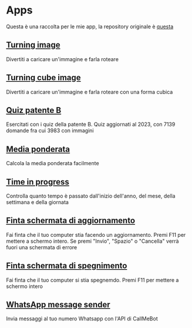 # Apps
Questa è una raccolta per le mie app, la repository originale è [questa](https://github.com/ivanbeltrame/apps/)

## [Turning image](https://apps.ivanbeltrame.com/turn/)
Divertiti a caricare un'immagine e farla roteare

## [Turning cube image](https://apps.ivanbeltrame.com/turn-cube/)
Divertiti a caricare un'immagine e farla roteare con una forma cubica

## [Quiz patente B](https://apps.ivanbeltrame.com/quiz-patente/)
Esercitati con i quiz della patente B. Quiz aggiornati al 2023, con 7139 domande fra cui 3983 con immagini

## [Media ponderata](https://apps.ivanbeltrame.com/weighted-average/)
Calcola la media ponderata facilmente

## [Time in progress](https://apps.ivanbeltrame.com/time/)
Controlla quanto tempo è passato dall'inizio dell'anno, del mese, della settimana e della giornata

## [Finta schermata di aggiornamento](https://apps.ivanbeltrame.com/fakeupdate/)
Fai finta che il tuo computer stia facendo un aggiornamento. Premi F11 per mettere a schermo intero. Se premi "Invio", "Spazio" o "Cancella" verrà fuori una schermata di errore

## [Finta schermata di spegnimento](https://apps.ivanbeltrame.com/fakeshuttingdown/)
Fai finta che il tuo computer si stia spegnemdo. Premi F11 per mettere a schermo intero

## [WhatsApp message sender](https://apps.ivanbeltrame.com/whatsapp-message-sender/)
Invia messaggi al tuo numero Whatsapp con l'API di CallMeBot